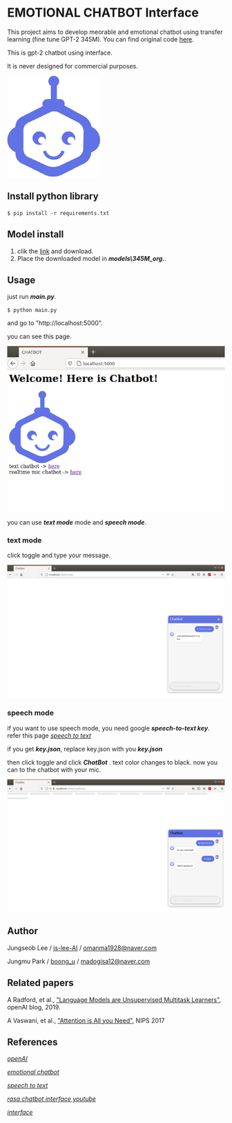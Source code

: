 # EMOTIONAL CHATBOT Interface


This project aims to develop meorable and emotional chatbot using transfer learning (fine tune GPT-2 345M). You can find original code [here](https://github.com/openai/gpt-2).

This is gpt-2 chatbot using interface.

It is never designed for commercial purposes.


![ex_screenshot](./static/img/botAvatar.png)


## Install python library
```
$ pip install -r requirements.txt
```

## Model install
1) clik the [link](https://drive.google.com/file/d/1CzCNAuaXiaQsdCMTiki2X9XuyCwowQY3/view?usp=sharing) and download.
2) Place the downloaded model in ***models\345M_org.***.




## Usage

just run **_main.py_**.

```
$ python main.py
```

and go to "http://localhost:5000".

you can see this page.

![ex_screenshot](./img/2021-04-12%2020-05-54.png)

you can use **_text mode_** mode and **_speech mode_**.

### text mode
click toggle and type your message.

![ex_screenshot](./img/2021-04-12%2020-08-48.png)

### speech mode

if you want to use speech mode, you need google **_speech-to-text key_**. refer this page [*speech to text*](https://www.youtube.com/watch?v=Ds-7D8d-FwA&t=1154s)

if you get **_key.json_**, replace key.json with you **_key.json_**


then click toggle and click **_ChatBot_** .  text color changes to black. now you can to the chatbot with your mic.

![ex_screenshot](./img/2021-04-12%2020-14-57.png)

## Author
Jungseob Lee / [ js-lee-AI](https://github.com/js-lee-AI) / omanma1928@naver.com

Jungmu Park / [boong_u](https://github.com/qkrwjdan) / madogisa12@naver.com

## Related papers
A Radford, et al., ["Language Models are Unsupervised Multitask Learners"](https://d4mucfpksywv.cloudfront.net/better-language-models/language-models.pdf), openAI blog, 2019.

A Vaswani, et al., ["Attention is All you Need"](https://arxiv.org/pdf/1706.03762.pdf), NIPS 2017

## References
[*openAI*](https://github.com/openai/gpt-2)

[*emotional chatbot*](https://github.com/js-lee-AI/emotional-chatbot_gpt2)

[*speech to text*](https://www.youtube.com/watch?v=Ds-7D8d-FwA&t=1154s)

[*rasa chatbot interface youtube*](https://www.youtube.com/watch?v=Fyap_IP1i3Q&t=98s)

[*interface*](https://github.com/GKTechy/rasa_core_chatbot)
